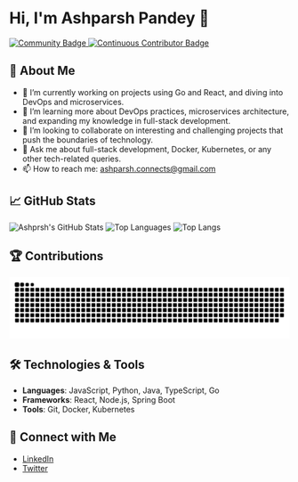 # Hi, I'm Ashparsh Pandey 👋

<a href="https://meshery.layer5.io/user/756c3044-ee4f-4ad6-be15-27a7967724e7?tab=badges">
  <img src="https://badges.layer5.io/assets/badges/community/community.png" alt="Community Badge" width="250"/>
</a>

<a href="https://meshery.layer5.io/user/756c3044-ee4f-4ad6-be15-27a7967724e7?tab=badges">
  <img src="https://badges.layer5.io/assets/badges/continuous-contributor/continuous-contributor.png" alt="Continuous Contributor Badge" width="250"/>
</a>

## 🚀 About Me
- 🔭 I’m currently working on projects using Go and React, and diving into DevOps and microservices.
- 🌱 I’m learning more about DevOps practices, microservices architecture, and expanding my knowledge in full-stack development.
- 👯 I’m looking to collaborate on interesting and challenging projects that push the boundaries of technology.
- 💬 Ask me about full-stack development, Docker, Kubernetes, or any other tech-related queries.
- 📫 How to reach me: [ashparsh.connects@gmail.com](mailto:ashparsh.connects@gmail.com)

## 📈 GitHub Stats
![Ashprsh's GitHub Stats](https://github-readme-stats.vercel.app/api?username=ashparshp&show_icons=true&theme=radical)
![Top Languages](https://github-readme-stats.vercel.app/api/top-langs/?username=ashparshp&layout=compact)
![Top Langs](https://github-readme-stats.vercel.app/api/top-langs/?username=ashparshp&layout=compact&theme=radical)

## 🏆 Contributions
![GitHub Contribution Graph](https://raw.githubusercontent.com/Platane/snk/output/github-contribution-grid-snake.svg)

## 🛠️ Technologies & Tools
- **Languages**: JavaScript, Python, Java, TypeScript, Go
- **Frameworks**: React, Node.js, Spring Boot
- **Tools**: Git, Docker, Kubernetes

## 📣 Connect with Me
- [LinkedIn](https://www.linkedin.com/in/ashparsh/)
- [Twitter](https://x.com/ashparsh_)
